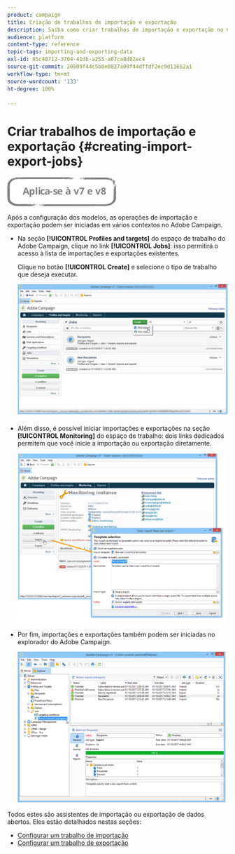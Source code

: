 ```yaml
---
product: campaign
title: Criação de trabalhos de importação e exportação
description: Saiba como criar trabalhos de importação e exportação no Campaign Classic.
audience: platform
content-type: reference
topic-tags: importing-and-exporting-data
exl-id: 85c48712-3704-41db-a255-a07ca8d02ec4
source-git-commit: 20509f44c5b8e0827a09f44dffdf2ec9d11652a1
workflow-type: tm+mt
source-wordcount: '133'
ht-degree: 100%

---
```


# Criar trabalhos de importação e exportação {#creating-import-export-jobs}

![](../../assets/common.svg)

Após a configuração dos modelos, as operações de importação e exportação podem ser iniciadas em vários contextos no Adobe Campaign.

* Na seção **[!UICONTROL Profiles and targets]** do espaço de trabalho do Adobe Campaign, clique no link **[!UICONTROL Jobs]**: isso permitirá o acesso à lista de importações e exportações existentes.

   Clique no botão **[!UICONTROL Create]** e selecione o tipo de trabalho que deseja executar.

   ![](assets/s_ncs_user_import_from_home.png)

* Além disso, é possível iniciar importações e exportações na seção **[!UICONTROL Monitoring]** do espaço de trabalho: dois links dedicados permitem que você inicie a importação ou exportação diretamente.

   ![](assets/s_ncs_user_import_from_production.png)

* Por fim, importações e exportações também podem ser iniciadas no explorador do Adobe Campaign.

   ![](assets/s_ncs_user_export_wizard_launch_from_menu.png)


Todos estes são assistentes de importação ou exportação de dados abertos. Eles estão detalhados nestas seções:

* [Configurar um trabalho de importação](../../platform/using/executing-import-jobs.md)
* [Configurar um trabalho de exportação](../../platform/using/executing-export-jobs.md)
